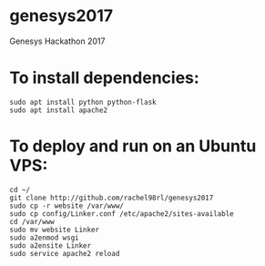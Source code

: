 # genesys2017
Genesys Hackathon 2017


# To install dependencies:
```
sudo apt install python python-flask
sudo apt install apache2
```
# To deploy and run on an Ubuntu VPS:
```
cd ~/
git clone http://github.com/rachel98rl/genesys2017
sudo cp -r website /var/www/
sudo cp config/Linker.conf /etc/apache2/sites-available
cd /var/www
sudo mv website Linker
sudo a2enmod wsgi
sudo a2ensite Linker
sudo service apache2 reload
```

